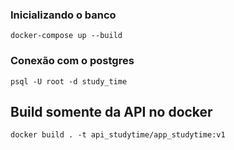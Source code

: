 
### Inicializando o banco
```shell
docker-compose up --build
```

### Conexão com o postgres
```shell
psql -U root -d study_time
```

## Build somente da API no docker
```shell
docker build . -t api_studytime/app_studytime:v1  
```